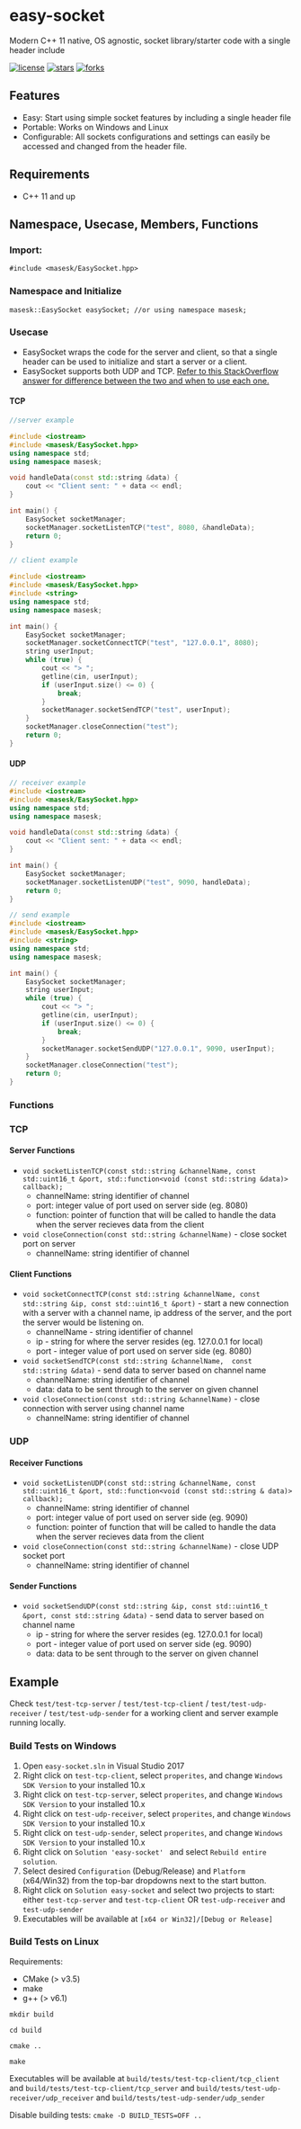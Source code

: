 # easy-socket
Modern C++ 11 native, OS agnostic, socket library/starter code with a single header include

[![license](https://img.shields.io/github/license/masesk/easy-socket.svg)](https://github.com/masesk/easy-socket/blob/master/LICENSE)
[![stars](https://img.shields.io/github/stars/masesk/easy-socket.svg?style=social)](https://github.com/masesk/easy-socket/stargazers)
[![forks](https://img.shields.io/github/forks/masesk/easy-socket?style=social)](https://github.com/masesk/easy-socket/network/members)

## Features
* Easy: Start using simple socket features by including a single header file
* Portable: Works on Windows and Linux
* Configurable: All sockets configurations and settings can easily be accessed and changed from the header file.

## Requirements
* C++ 11 and up

## Namespace, Usecase, Members, Functions

### Import:
```
#include <masesk/EasySocket.hpp>
```

### Namespace and Initialize

```
masesk::EasySocket easySocket; //or using namespace masesk;
```

### Usecase
* EasySocket wraps the code for the server and client, so that a single header can be used to initialize and start a server or a client.
* EasySocket supports both UDP and TCP. [Refer to this StackOverflow answer for difference between the two and when to use each one.](https://stackoverflow.com/questions/1099672/when-is-it-appropriate-to-use-udp-instead-of-tcp#answer-1099734)
#### TCP
```cpp
//server example 

#include <iostream>
#include <masesk/EasySocket.hpp>
using namespace std;
using namespace masesk;

void handleData(const std::string &data) {
	cout << "Client sent: " + data << endl;
}

int main() {
	EasySocket socketManager;
	socketManager.socketListenTCP("test", 8080, &handleData);
	return 0;
}
```

```cpp
// client example

#include <iostream>
#include <masesk/EasySocket.hpp>
#include <string>
using namespace std;
using namespace masesk;

int main() {
	EasySocket socketManager;
	socketManager.socketConnectTCP("test", "127.0.0.1", 8080);
	string userInput;
	while (true) {
		cout << "> ";
		getline(cin, userInput);
		if (userInput.size() <= 0) {
			break;
		}
		socketManager.socketSendTCP("test", userInput);
	}
	socketManager.closeConnection("test");
	return 0;
}
```

#### UDP

```cpp
// receiver example
#include <iostream>
#include <masesk/EasySocket.hpp>
using namespace std;
using namespace masesk;

void handleData(const std::string &data) {
	cout << "Client sent: " + data << endl;
}

int main() {
	EasySocket socketManager;
	socketManager.socketListenUDP("test", 9090, handleData);
	return 0;
}
```

```cpp
// send example
#include <iostream>
#include <masesk/EasySocket.hpp>
#include <string>
using namespace std;
using namespace masesk;

int main() {
	EasySocket socketManager;
	string userInput;
	while (true) {
		cout << "> ";
		getline(cin, userInput);
		if (userInput.size() <= 0) {
			break;
		}
		socketManager.socketSendUDP("127.0.0.1", 9090, userInput);
	}
	socketManager.closeConnection("test");
	return 0;
}
```

### Functions

### TCP

#### Server Functions

* `void socketListenTCP(const std::string &channelName, const std::uint16_t &port, std::function<void (const std::string &data)> callback);` 
    * channelName: string identifier of channel
    * port: integer value of port used on server side (eg. 8080)
    * function: pointer of function that will be called to handle the data when the server recieves data from the client
* `void closeConnection(const std::string &channelName)`  - close socket port on server
    * channelName: string identifier of channel


#### Client Functions

* `void socketConnectTCP(const std::string &channelName, const std::string &ip, const std::uint16_t &port)` - start a new connection with a server with a channel name, ip address of the server, and the port the server would be listening on.
    * channelName - string identifier of channel
    * ip - string for where the server resides (eg. 127.0.0.1 for local)
    * port - integer value of port used on server side (eg. 8080)
* `void socketSendTCP(const std::string &channelName,  const std::string &data)` - send data to server based on channel name
    * channelName: string identifier of channel
    * data: data to be sent through to the server on given channel
* `void closeConnection(const std::string &channelName)`  - close connection with server using channel name
    * channelName: string identifier of channel


### UDP

#### Receiver Functions

* `void socketListenUDP(const std::string &channelName, const std::uint16_t &port, std::function<void (const std::string & data)> callback);` 
    * channelName: string identifier of channel
    * port: integer value of port used on server side (eg. 9090)
    * function: pointer of function that will be called to handle the data when the server recieves data from the client
* `void closeConnection(const std::string &channelName)`  - close UDP socket port
    * channelName: string identifier of channel

#### Sender Functions
* `void socketSendUDP(const std::string &ip, const std::uint16_t &port, const std::string &data)` - send data to server based on channel name
    * ip - string for where the server resides (eg. 127.0.0.1 for local)
    * port - integer value of port used on server side (eg. 9090)
    * data: data to be sent through to the server on given channel

## Example
Check `test/test-tcp-server` / `test/test-tcp-client` / `test/test-udp-receiver` / `test/test-udp-sender` for a working client and server example running locally.

### Build Tests on Windows
1. Open `easy-socket.sln` in Visual Studio 2017
2. Right click on `test-tcp-client`, select `properites`, and change `Windows SDK Version` to your installed 10.x
3. Right click on `test-tcp-server`, select `properites`, and change `Windows SDK Version` to your installed 10.x
4. Right click on `test-udp-receiver`, select `properites`, and change `Windows SDK Version` to your installed 10.x
5. Right click on `test-udp-sender`, select `properites`, and change `Windows SDK Version` to your installed 10.x
6. Right click on ```Solution 'easy-socket' ``` and select `Rebuild entire solution`.
7. Select desired `Configuration` (Debug/Release) and `Platform` (x64/Win32) from the top-bar dropdowns next to the start button.
8. Right click on `Solution easy-socket` and select two projects to start: either `test-tcp-server` and `test-tcp-client` OR `test-udp-receiver` and `test-udp-sender`
9. Executables will be available at `[x64 or Win32]/[Debug or Release]`

### Build Tests on Linux

Requirements: 
* CMake (> v3.5)
* make
* g++ (> v6.1)

```
mkdir build
```
```
cd build
```
```
cmake ..
```
```
make
```

Executables will be available at `build/tests/test-tcp-client/tcp_client` and `build/tests/test-tcp-client/tcp_server` and `build/tests/test-udp-receiver/udp_receiver` and `build/tests/test-udp-sender/udp_sender`

Disable building tests: `cmake -D BUILD_TESTS=OFF ..`
